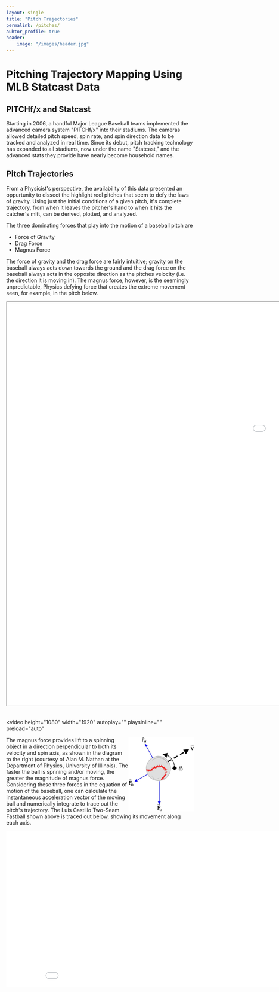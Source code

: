 ```yaml
---
layout: single
title: "Pitch Trajectories"
permalink: /pitches/
auhtor_profile: true 
header:
	image: "/images/header.jpg"
---
```

# Pitching Trajectory Mapping Using MLB Statcast Data

## PITCHf/x and Statcast
Starting in 2006, a handful Major League Baseball teams implemented the advanced camera system "PITCHf/x" into their stadiums. The cameras allowed detailed pitch speed, spin rate, and spin direction data to be tracked and analyzed in real time. Since its debut, pitch tracking technology has expanded to all stadiums, now under the name "Statcast," and the advanced stats they provide have nearly become household names. 

## Pitch Trajectories
From a Physicist's perspective, the availability of this data presented an oppurtunity to dissect the highlight reel pitches that seem to defy the laws of gravity. Using just the initial conditions of a given pitch, it's complete trajectory, from when it leaves the pitcher's hand to when it hits the catcher's mitt, can be derived, plotted, and analyzed. 

The three dominating forces that play into the motion of a baseball pitch are 
* Force of Gravity
* Drag Force
* Magnus Force

The force of gravity and the drag force are fairly intuitive; gravity on the baseball always acts down towards the ground and the drag force on the baseball always acts in the opposite direction as the pitches velocity (i.e. the direction it is moving in). The magnus force, however, is the seemingly unpredictable, Physics defying force that creates the extreme movement seen, for example, in the pitch below. 
<iframe src="/assets/videos/Castillo_2seam.mp4"
	width="1920"
    height="1080"
    
    frameBorder="0">
</iframe>&nbsp;


<video height="1080" width="1920" autoplay="" playsinline="" preload="auto" 
	<source src="https://thumbs.gfycat.com/PleasingSlightHorsechestnutleafminer-mobile.mp4" type="video/mp4">
	<source src="https://giant.gfycat.com/PleasingSlightHorsechestnutleafminer.webm" type="video/webm">
	<source src="https://giant.gfycat.com/PleasingSlightHorsechestnutleafminer.mp4" type="video/mp4">
	<source src="https://thumbs.gfycat.com/PleasingSlightHorsechestnutleafminer-mobile.mp4" type="video/mp4">
</video>


<img align="right"
	 width="35%"
     height="35%"
     src="/assets/figures/magnus.png">
The magnus force provides lift to a spinning object in a direction perpendicular to both its velocity and spin axis, as shown in the diagram to the right (courtesy of Alan M. Nathan at the Department of Physics, University of Illinois). The faster the ball is spnning and/or moving, the greater the magnitude of magnus force. Considering these three forces in the equation of motion of the baseball, one can calculate the instantaneous acceleration vector of the moving ball and numerically integrate to trace out the pitch's trajectory. The Luis Castillo Two-Seam Fastball shown above is traced out below, showing its movement along each axis. 
<iframe src="/assets/videos/castillo_all.mp4"
	width="900"
   	height="418" 
    align = "center"	
    frameBorder="0"	>	
</iframe>







